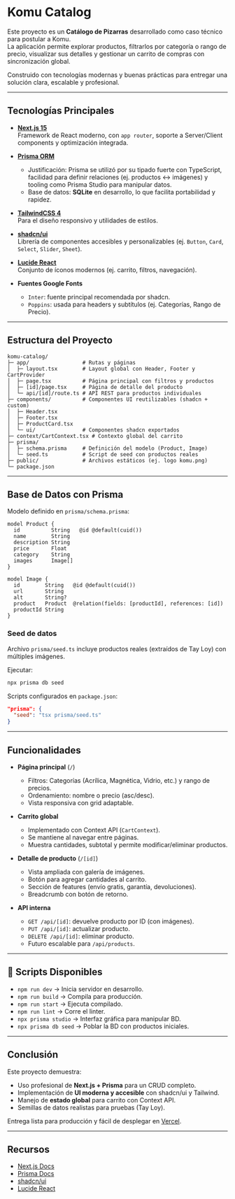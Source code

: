 # Komu Catalog

Este proyecto es un **Catálogo de Pizarras** desarrollado como caso técnico para postular a Komu.  
La aplicación permite explorar productos, filtrarlos por categoría o rango de precio, visualizar sus detalles y gestionar un carrito de compras con sincronización global.

Construido con tecnologías modernas y buenas prácticas para entregar una solución clara, escalable y profesional.

---

## Tecnologías Principales

- **[Next.js 15](https://nextjs.org/)**  
  Framework de React moderno, con `app router`, soporte a Server/Client components y optimización integrada.

- **[Prisma ORM](https://www.prisma.io/)**  
  - Justificación: Prisma se utilizó por su tipado fuerte con TypeScript, facilidad para definir relaciones (ej. productos ↔ imágenes) y tooling como Prisma Studio para manipular datos.  
  - Base de datos: **SQLite** en desarrollo, lo que facilita portabilidad y rapidez.

- **[TailwindCSS 4](https://tailwindcss.com/)**  
  Para el diseño responsivo y utilidades de estilos.

- **[shadcn/ui](https://ui.shadcn.com/)**  
  Librería de componentes accesibles y personalizables (ej. `Button`, `Card`, `Select`, `Slider`, `Sheet`).

- **[Lucide React](https://lucide.dev/)**  
  Conjunto de íconos modernos (ej. carrito, filtros, navegación).

- **Fuentes Google Fonts**  
  - `Inter`: fuente principal recomendada por shadcn.  
  - `Poppins`: usada para headers y subtítulos (ej. Categorías, Rango de Precio).

---

## Estructura del Proyecto

```
komu-catalog/
├─ app/                 # Rutas y páginas
│  ├─ layout.tsx        # Layout global con Header, Footer y CartProvider
│  ├─ page.tsx          # Página principal con filtros y productos
│  ├─ [id]/page.tsx     # Página de detalle del producto
│  └─ api/[id]/route.ts # API REST para productos individuales
├─ components/          # Componentes UI reutilizables (shadcn + custom)
│  ├─ Header.tsx
│  ├─ Footer.tsx
│  ├─ ProductCard.tsx
│  └─ ui/               # Componentes shadcn exportados
├─ context/CartContext.tsx # Contexto global del carrito
├─ prisma/
│  ├─ schema.prisma     # Definición del modelo (Product, Image)
│  └─ seed.ts           # Script de seed con productos reales
├─ public/              # Archivos estáticos (ej. logo komu.png)
└─ package.json
```

---

## Base de Datos con Prisma

Modelo definido en `prisma/schema.prisma`:

```prisma
model Product {
  id          String   @id @default(cuid())
  name        String
  description String
  price       Float
  category    String
  images      Image[]
}

model Image {
  id        String   @id @default(cuid())
  url       String
  alt       String?
  product   Product  @relation(fields: [productId], references: [id])
  productId String
}
```

### Seed de datos

Archivo `prisma/seed.ts` incluye productos reales (extraídos de Tay Loy) con múltiples imágenes.

Ejecutar:

```bash
npx prisma db seed
```

Scripts configurados en `package.json`:

```json
"prisma": {
  "seed": "tsx prisma/seed.ts"
}
```

---

## Funcionalidades

- **Página principal** (`/`)  
  - Filtros: Categorías (Acrílica, Magnética, Vidrio, etc.) y rango de precios.  
  - Ordenamiento: nombre o precio (asc/desc).  
  - Vista responsiva con grid adaptable.

- **Carrito global**  
  - Implementado con Context API (`CartContext`).  
  - Se mantiene al navegar entre páginas.  
  - Muestra cantidades, subtotal y permite modificar/eliminar productos.

- **Detalle de producto** (`/[id]`)  
  - Vista ampliada con galería de imágenes.  
  - Botón para agregar cantidades al carrito.  
  - Sección de features (envío gratis, garantía, devoluciones).  
  - Breadcrumb con botón de retorno.

- **API interna**  
  - `GET /api/[id]`: devuelve producto por ID (con imágenes).  
  - `PUT /api/[id]`: actualizar producto.  
  - `DELETE /api/[id]`: eliminar producto.  
  - Futuro escalable para `/api/products`.

---

## 🔧 Scripts Disponibles

- `npm run dev` → Inicia servidor en desarrollo.  
- `npm run build` → Compila para producción.  
- `npm run start` → Ejecuta compilado.  
- `npm run lint` → Corre el linter.  
- `npx prisma studio` → Interfaz gráfica para manipular BD.  
- `npx prisma db seed` → Poblar la BD con productos iniciales.

---

## Conclusión

Este proyecto demuestra:
- Uso profesional de **Next.js + Prisma** para un CRUD completo.  
- Implementación de **UI moderna y accesible** con shadcn/ui y Tailwind.  
- Manejo de **estado global** para carrito con Context API.  
- Semillas de datos realistas para pruebas (Tay Loy).  

Entrega lista para producción y fácil de desplegar en [Vercel](https://vercel.com).

---

## Recursos

- [Next.js Docs](https://nextjs.org/docs)  
- [Prisma Docs](https://www.prisma.io/docs)  
- [shadcn/ui](https://ui.shadcn.com/)  
- [Lucide React](https://lucide.dev/)  